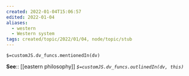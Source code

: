 ```yaml
---
created: 2022-01-04T15:06:57 
edited: 2022-01-04
aliases:
  - western
  - Western system
tags: created/topic/2022/01/04, node/topic/stub
---
```

`$=customJS.dv_funcs.mentionedIn(dv)`


**See**:: [[eastern philosophy]]
*`$=customJS.dv_funcs.outlinedIn(dv, this)`*